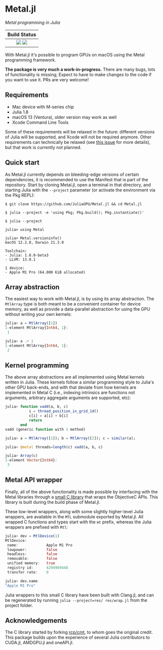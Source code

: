 # Metal.jl

*Metal programming in Julia*

| **Build Status**                                                    |
|:-------------------------------------------------------------------:|
| [![][buildkite-img]][buildkite-url] [![][codecov-img]][codecov-url] |

[buildkite-img]: https://badge.buildkite.com/a9b335b7d5d4d7ea90b031057728de9d1e9a73d5bcd9d89655.svg?branch=main
[buildkite-url]: https://buildkite.com/julialang/metal-dot-jl

[codecov-img]: https://codecov.io/gh/JuliaGPU/Metal.jl/branch/master/graph/badge.svg
[codecov-url]: https://codecov.io/gh/JuliaGPU/Metal.jl

With Metal.jl it's possible to program GPUs on macOS using the Metal programming
framework.

**The package is very much a work-in-progress.** There are many bugs, lots of
functionality is missing; Expect to have to make changes to the code if you want
to use it. PRs are very welcome!


## Requirements

-  Mac device with M-series chip
-  Julia 1.8
-  macOS 13 (Ventura), older version may work as well
-  Xcode Command Line Tools

Some of these requirements will be relaxed in the future: different versions of
Julia will be supported, and Xcode will not be required anymore. Other
requirements can technically be relaxed (see [this
issue](https://github.com/JuliaGPU/Metal.jl/issues/22) for more details), but
that work is currently not planned.


## Quick start

As Metal.jl currently depends on bleeding-edge versions of certain dependencies,
it is recommended to use the Manifest that is part of the repository. Start by
cloning Metal.jl, open a terminal in that directory, and starting Julia with
the `--project` parameter (or activate the environment via the Pkg REPL):

```
$ git clone https://github.com/JuliaGPU/Metal.jl && cd Metal.jl

$ julia --project -e 'using Pkg; Pkg.build(); Pkg.instantiate()'

$ julia --project

julia> using Metal

julia> Metal.versioninfo()
macOS 12.2.0, Darwin 21.3.0

Toolchain:
- Julia: 1.8.0-beta3
- LLVM: 13.0.1

1 device:
- Apple M1 Pro (64.000 KiB allocated)
```


## Array abstraction

The easiest way to work with Metal.jl, is by using its array abstraction.
The `MtlArray` type is both meant to be a convenient container for device
memory, as well as provide a data-parallel abstraction for using the GPU
without writing your own kernels:

```julia
julia> a = MtlArray([1])
1-element MtlArray{Int64, 1}:
 1

julia> a .+ 1
1-element MtlArray{Int64, 1}:
 2
```


## Kernel programming

The above array abstractions are all implemented using Metal kernels written
in Julia. These kernels follow a similar programming style to Julia's other
GPU back-ends, and with that deviate from how kernels are implemented in Metal C
(i.e., indexing intrinsics are functions not arguments, arbitrary aggregate arguments
are supported, etc):

```julia
julia> function vadd(a, b, c)
           i = thread_position_in_grid_1d()
           c[i] = a[i] + b[i]
           return
       end
vadd (generic function with 1 method)

julia> a = MtlArray([1]); b = MtlArray([2]); c = similar(a);

julia> @metal threads=length(c) vadd(a, b, c)

julia> Array(c)
1-element Vector{Int64}:
 3
```


## Metal API wrapper

Finally, all of the above functionality is made possible by interfacing with
the Metal libraries through a [small C library](https://github.com/JuliaGPU/cmt)
that wraps the ObjectiveC APIs. This library is built during the build phase of Metal.jl.

These low-level wrappers, along with some slightly higher-level Julia wrappers,
are available in the `MTL` submodule exported by Metal.jl. All wrapped C
functions and types start with the `mt` prefix, whereas the Julia wrappers are
prefixed with `Mtl`:

```julia
julia> dev = MtlDevice(1)
MtlDevice:
 name:             Apple M1 Pro
 lowpower:         false
 headless:         false
 removable:        false
 unified memory:   true
 registry id:      4294969448
 transfer rate:    0

julia> dev.name
"Apple M1 Pro"
```

Julia wrappers to this small C library have been built with Clang.jl, and can be
regenerated by running `julia --project=res/ res/wrap.jl` from the project
folder.


## Acknowledgements

The C library started by forking [rcp/cmt](https://github.com/recp/cmt), to whom
goes the original credit. This package builds upon the experience of several
Julia contributors to CUDA.jl, AMDGPU.jl and oneAPI.jl.
